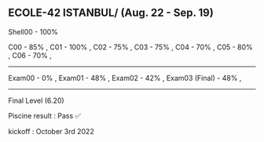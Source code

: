 ECOLE-42 ISTANBUL/
(Aug. 22 - Sep. 19)
-----------------------
Shell00 - 100%

C00 - 85%  ,
C01 - 100% ,
C02 - 75%  ,
C03 - 75%  ,
C04 - 70%  ,
C05 - 80%  ,
C06 - 70%  ,

--------------------

Exam00 - 0%  ,
Exam01 - 48%  ,
Exam02 - 42%  ,
Exam03 (Final) - 48%  ,

-----------------------

Final Level (6.20)

Piscine result : Pass ✅

kickoff : October 3rd 2022 
